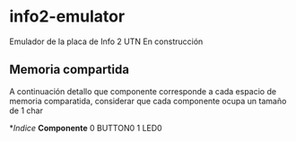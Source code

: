 # info2-emulator
Emulador de la placa de Info 2 UTN
En construcción

## Memoria compartida
A continuación detallo que componente corresponde a cada espacio de memoria comparatida, considerar que cada componente ocupa un tamaño de 1 char

**Indice* **Componente**
0		  BUTTON0
1		  LED0